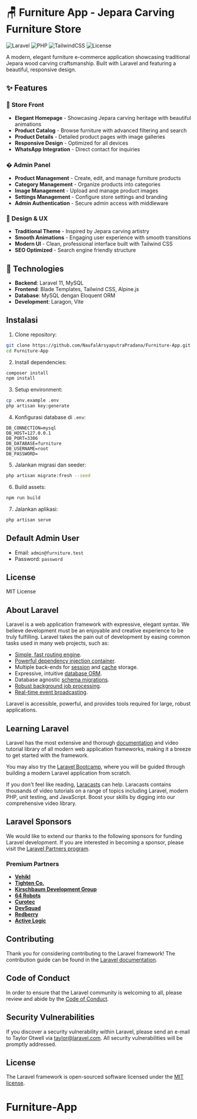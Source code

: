 # 🪑 Furniture App - Jepara Carving Furniture Store

![Laravel](https://img.shields.io/badge/Laravel-11.x-red.svg)
![PHP](https://img.shields.io/badge/PHP-8.1+-blue.svg)
![TailwindCSS](https://img.shields.io/badge/TailwindCSS-3.x-38B2AC.svg)
![License](https://img.shields.io/badge/License-MIT-green.svg)

A modern, elegant furniture e-commerce application showcasing traditional Jepara wood carving craftsmanship. Built with Laravel and featuring a beautiful, responsive design.

## ✨ Features

### 🏪 **Store Front**
- **Elegant Homepage** - Showcasing Jepara carving heritage with beautiful animations
- **Product Catalog** - Browse furniture with advanced filtering and search
- **Product Details** - Detailed product pages with image galleries
- **Responsive Design** - Optimized for all devices
- **WhatsApp Integration** - Direct contact for inquiries

### � **Admin Panel**
- **Product Management** - Create, edit, and manage furniture products
- **Category Management** - Organize products into categories
- **Image Management** - Upload and manage product images
- **Settings Management** - Configure store settings and branding
- **Admin Authentication** - Secure admin access with middleware

### 🎨 **Design & UX**
- **Traditional Theme** - Inspired by Jepara carving artistry
- **Smooth Animations** - Engaging user experience with smooth transitions
- **Modern UI** - Clean, professional interface built with Tailwind CSS
- **SEO Optimized** - Search engine friendly structure

## 🚀 Technologies

- **Backend**: Laravel 11, MySQL
- **Frontend**: Blade Templates, Tailwind CSS, Alpine.js
- **Database**: MySQL dengan Eloquent ORM
- **Development**: Laragon, Vite

## Instalasi

1. Clone repository:
```bash
git clone https://github.com/NaufalArsyaputraPradana/Furniture-App.git
cd Furniture-App
```

2. Install dependencies:
```bash
composer install
npm install
```

3. Setup environment:
```bash
cp .env.example .env
php artisan key:generate
```

4. Konfigurasi database di `.env`:
```env
DB_CONNECTION=mysql
DB_HOST=127.0.0.1
DB_PORT=3306
DB_DATABASE=furniture
DB_USERNAME=root
DB_PASSWORD=
```

5. Jalankan migrasi dan seeder:
```bash
php artisan migrate:fresh --seed
```

6. Build assets:
```bash
npm run build
```

7. Jalankan aplikasi:
```bash
php artisan serve
```

## Default Admin User

- Email: `admin@furniture.test`
- Password: `password`

## License

MIT License

## About Laravel

Laravel is a web application framework with expressive, elegant syntax. We believe development must be an enjoyable and creative experience to be truly fulfilling. Laravel takes the pain out of development by easing common tasks used in many web projects, such as:

- [Simple, fast routing engine](https://laravel.com/docs/routing).
- [Powerful dependency injection container](https://laravel.com/docs/container).
- Multiple back-ends for [session](https://laravel.com/docs/session) and [cache](https://laravel.com/docs/cache) storage.
- Expressive, intuitive [database ORM](https://laravel.com/docs/eloquent).
- Database agnostic [schema migrations](https://laravel.com/docs/migrations).
- [Robust background job processing](https://laravel.com/docs/queues).
- [Real-time event broadcasting](https://laravel.com/docs/broadcasting).

Laravel is accessible, powerful, and provides tools required for large, robust applications.

## Learning Laravel

Laravel has the most extensive and thorough [documentation](https://laravel.com/docs) and video tutorial library of all modern web application frameworks, making it a breeze to get started with the framework.

You may also try the [Laravel Bootcamp](https://bootcamp.laravel.com), where you will be guided through building a modern Laravel application from scratch.

If you don't feel like reading, [Laracasts](https://laracasts.com) can help. Laracasts contains thousands of video tutorials on a range of topics including Laravel, modern PHP, unit testing, and JavaScript. Boost your skills by digging into our comprehensive video library.

## Laravel Sponsors

We would like to extend our thanks to the following sponsors for funding Laravel development. If you are interested in becoming a sponsor, please visit the [Laravel Partners program](https://partners.laravel.com).

### Premium Partners

- **[Vehikl](https://vehikl.com)**
- **[Tighten Co.](https://tighten.co)**
- **[Kirschbaum Development Group](https://kirschbaumdevelopment.com)**
- **[64 Robots](https://64robots.com)**
- **[Curotec](https://www.curotec.com/services/technologies/laravel)**
- **[DevSquad](https://devsquad.com/hire-laravel-developers)**
- **[Redberry](https://redberry.international/laravel-development)**
- **[Active Logic](https://activelogic.com)**

## Contributing

Thank you for considering contributing to the Laravel framework! The contribution guide can be found in the [Laravel documentation](https://laravel.com/docs/contributions).

## Code of Conduct

In order to ensure that the Laravel community is welcoming to all, please review and abide by the [Code of Conduct](https://laravel.com/docs/contributions#code-of-conduct).

## Security Vulnerabilities

If you discover a security vulnerability within Laravel, please send an e-mail to Taylor Otwell via [taylor@laravel.com](mailto:taylor@laravel.com). All security vulnerabilities will be promptly addressed.

## License

The Laravel framework is open-sourced software licensed under the [MIT license](https://opensource.org/licenses/MIT).
# Furniture-App
